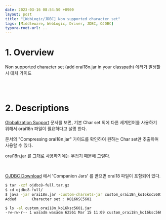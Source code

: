```yaml
---
date: 2023-03-16 08:54:50 +0900
layout: post
title: "[WebLogic/JDBC] Non supported character set"
tags: [Middleware, WebLogic, Driver, JDBC, OJDBC]
typora-root-url: ..
---
```


# 1. Overview

Non supported character set (add orai18n.jar in your classpath) 에러가 발생할 시 대처 가이드


<br><br>


# 2. Descriptions

[Globalization Support](https://docs.oracle.com/en/database/oracle/oracle-database/21/jjdbc/globalization-support.html#GUID-CE02B998-DD6A-46FC-8ECF-AD2413F09A97) 문서를 보면, 기본 Char set 외에 다른 세계언어를 사용하기 위해서 orai18n 파일이 필요하다고 설명 한다.

문서의 "Compressing orai18n.jar" 가이드를 확인하여 원하는 Char set만 추출하여 사용할 수 있다.

orai18n.jar 를 그대로 사용하기에는 무겁기 때문에 그렇다.

<br>

[OJDBC Download](https://www.oracle.com/database/technologies/appdev/jdbc-downloads.html ) 에서 'Companion Jars' 를 받으면 orai18 파일이 포함되어 있다.

```sh
$ tar -xzf ojdbc8-full.tar.gz
$ cd ojdbc8-full/
$ java -jar orai18n.jar -custom-charsets-jar custom_orai18n_ko16ksc5601.jar -charset ko16ksc5601
Added       Character set : KO16KSC5601

$ ls -al custom_orai18n_ko16ksc5601.jar
-rw-rw-r-- 1 wasadm wasadm 62561 Mar 15 11:09 custom_orai18n_ko16ksc5601.jar
```

